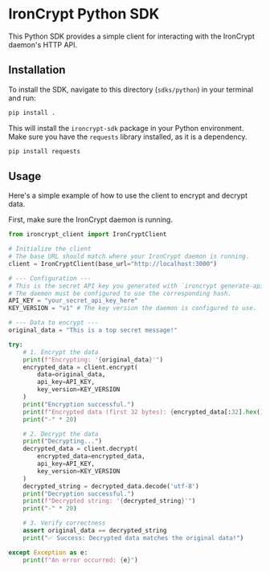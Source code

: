 # IronCrypt Python SDK

This Python SDK provides a simple client for interacting with the IronCrypt daemon's HTTP API.

## Installation

To install the SDK, navigate to this directory (`sdks/python`) in your terminal and run:

```bash
pip install .
```

This will install the `ironcrypt-sdk` package in your Python environment. Make sure you have the `requests` library installed, as it is a dependency.

```bash
pip install requests
```

## Usage

Here's a simple example of how to use the client to encrypt and decrypt data.

First, make sure the IronCrypt daemon is running.

```python
from ironcrypt_client import IronCryptClient

# Initialize the client
# The base URL should match where your IronCrypt daemon is running.
client = IronCryptClient(base_url="http://localhost:3000")

# --- Configuration ---
# This is the secret API key you generated with `ironcrypt generate-api-key`.
# The daemon must be configured to use the corresponding hash.
API_KEY = "your_secret_api_key_here"
KEY_VERSION = "v1" # The key version the daemon is configured to use.

# --- Data to encrypt ---
original_data = "This is a top secret message!"

try:
    # 1. Encrypt the data
    print(f"Encrypting: '{original_data}'")
    encrypted_data = client.encrypt(
        data=original_data,
        api_key=API_KEY,
        key_version=KEY_VERSION
    )
    print("Encryption successful.")
    print(f"Encrypted data (first 32 bytes): {encrypted_data[:32].hex()}...")
    print("-" * 20)

    # 2. Decrypt the data
    print("Decrypting...")
    decrypted_data = client.decrypt(
        encrypted_data=encrypted_data,
        api_key=API_KEY,
        key_version=KEY_VERSION
    )
    decrypted_string = decrypted_data.decode('utf-8')
    print("Decryption successful.")
    print(f"Decrypted string: '{decrypted_string}'")
    print("-" * 20)

    # 3. Verify correctness
    assert original_data == decrypted_string
    print("✅ Success: Decrypted data matches the original data!")

except Exception as e:
    print(f"An error occurred: {e}")

```
